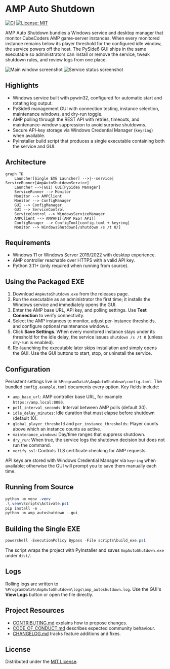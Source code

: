 ﻿# AMP Auto Shutdown

[![CI](https://github.com/your-org/amp-auto-shutdown/actions/workflows/ci.yml/badge.svg)](https://github.com/your-org/amp-auto-shutdown/actions/workflows/ci.yml)
[![License: MIT](https://img.shields.io/badge/License-MIT-yellow.svg)](LICENSE)

AMP Auto Shutdown bundles a Windows service and desktop manager that monitor CubeCoders AMP game-server instances. When every monitored instance remains below its player threshold for the configured idle window, the service powers off the host. The PySide6 GUI ships in the same executable so administrators can install or remove the service, tweak shutdown rules, and review logs from one place.

![Main window screenshot](docs/screenshots/main-window.png)
![Service status screenshot](docs/screenshots/service-status.png)

## Highlights
- Windows service built with pywin32, configured for automatic start and rotating log output.
- PySide6 management GUI with connection testing, instance selection, maintenance windows, and dry-run toggle.
- AMP polling through the REST API with retries, timeouts, and maintenance-window suppression to avoid surprise shutdowns.
- Secure API-key storage via Windows Credential Manager (`keyring`) when available.
- PyInstaller build script that produces a single executable containing both the service and GUI.

## Architecture
```mermaid
graph TD
    Launcher[Single EXE Launcher] -->|--service| ServiceRunner[AmpAutoShutdownService]
    Launcher -->|GUI| GUI[PySide6 Manager]
    ServiceRunner --> Monitor
    Monitor --> AMPClient
    Monitor --> ConfigManager
    GUI --> ConfigManager
    GUI --> ServiceControl
    ServiceControl --> WindowsServiceManager
    AMPClient --> AMPAPI[(AMP REST API)]
    ConfigManager --> ConfigToml[config.toml + keyring]
    Monitor --> WindowsShutdown[/shutdown /s /t 0/]
```

## Requirements
- Windows 11 or Windows Server 2019/2022 with desktop experience.
- AMP controller reachable over HTTPS with a valid API key.
- Python 3.11+ (only required when running from source).

## Using the Packaged EXE
1. Download `AmpAutoShutdown.exe` from the releases page.
2. Run the executable as an administrator the first time; it installs the Windows service and immediately opens the GUI.
3. Enter the AMP base URL, API key, and polling settings. Use **Test Connection** to verify connectivity.
4. Select the AMP instances to monitor, adjust per-instance thresholds, and configure optional maintenance windows.
5. Click **Save Settings**. When every monitored instance stays under its threshold for the idle delay, the service issues `shutdown /s /t 0` (unless dry-run is enabled).
6. Re-launching the executable later skips installation and simply opens the GUI. Use the GUI buttons to start, stop, or uninstall the service.

## Configuration
Persistent settings live in `%ProgramData%\AmpAutoShutdown\config.toml`. The bundled `config.example.toml` documents every option. Key fields include:
- `amp_base_url`: AMP controller base URL, for example `https://amp.local:8080`.
- `poll_interval_seconds`: Interval between AMP polls (default 30).
- `idle_delay_minutes`: Idle duration that must elapse before shutdown (default 10).
- `global_player_threshold` and `per_instance_thresholds`: Player counts above which an instance counts as active.
- `maintenance_windows`: Day/time ranges that suppress shutdown.
- `dry_run`: When true, the service logs the shutdown decision but does not run the command.
- `verify_ssl`: Controls TLS certificate checking for AMP requests.

API keys are stored with Windows Credential Manager via `keyring` when available; otherwise the GUI will prompt you to save them manually each time.

## Running from Source
```powershell
python -m venv .venv
.\.venv\Scripts\Activate.ps1
pip install -e .
python -m amp_autoshutdown --gui
```

## Building the Single EXE
```powershell
powershell -ExecutionPolicy Bypass -File scripts\build_exe.ps1
```
The script wraps the project with PyInstaller and saves `AmpAutoShutdown.exe` under `dist/`.

## Logs
Rolling logs are written to `%ProgramData%\AmpAutoShutdown\logs\amp_autoshutdown.log`. Use the GUI's **View Logs** button or open the file directly.

## Project Resources
- [CONTRIBUTING.md](CONTRIBUTING.md) explains how to propose changes.
- [CODE_OF_CONDUCT.md](CODE_OF_CONDUCT.md) describes expected community behaviour.
- [CHANGELOG.md](CHANGELOG.md) tracks feature additions and fixes.

## License
Distributed under the [MIT License](LICENSE).
